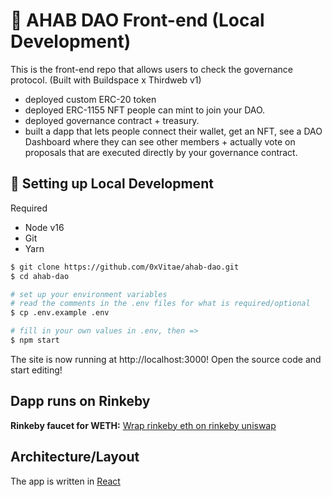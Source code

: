 # 🐋 AHAB DAO Front-end (Local Development) 

This is the front-end repo that allows users to check the governance protocol. (Built with Buildspace x Thirdweb v1) 

 * deployed custom ERC-20 token
 * deployed ERC-1155 NFT people can mint to join your DAO.
 * deployed governance contract + treasury.
 * built a dapp that lets people connect their wallet, get an NFT, see a DAO Dashboard where they can see other members + actually vote on proposals that      are executed directly by your governance contract.

## 🔧 Setting up Local Development

Required

* Node v16
* Git 
* Yarn

```bash
$ git clone https://github.com/0xVitae/ahab-dao.git
$ cd ahab-dao

# set up your environment variables
# read the comments in the .env files for what is required/optional
$ cp .env.example .env

# fill in your own values in .env, then =>
$ npm start
```

The site is now running at http://localhost:3000! Open the source code and start editing!

## Dapp runs on Rinkeby 

**Rinkeby faucet for WETH:**
[Wrap rinkeby eth on rinkeby uniswap](https://app.uniswap.org/#/swap)

## Architecture/Layout

The app is written in [React](https://reactjs.org/)

